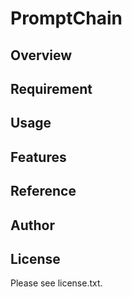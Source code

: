 # PromptChain 

## Overview


## Requirement


## Usage


## Features


## Reference


## Author


## License

Please see license.txt.

